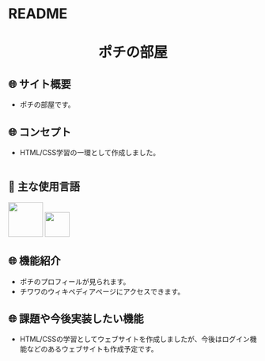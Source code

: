 # README
<h1 align="center">ポチの部屋</h1>

## :globe_with_meridians: サイト概要
- ポチの部屋です。

## :globe_with_meridians: コンセプト
- HTML/CSS学習の一環として作成しました。

<a><img src="https://user-images.githubusercontent.com/68488036/110234174-58539400-7f6c-11eb-9a38-b82396d4bdb5.png" height="00px;" /></a> 

## :paperclip: 主な使用言語
<a><img src="https://user-images.githubusercontent.com/67769876/99362766-3b308200-28f7-11eb-9573-00e5b481cccc.png" width="70px;" /></a> <!-- HTMLのロゴ -->
<a><img src="https://user-images.githubusercontent.com/67769876/99362884-64511280-28f7-11eb-8ce0-9fcc1317c33e.png" width="50px;" /></a> <!-- CSSのロゴ -->

## :globe_with_meridians: 機能紹介
- ポチのプロフィールが見られます。
- チワワのウィキペディアページにアクセスできます。

## :globe_with_meridians: 課題や今後実装したい機能
- HTML/CSSの学習としてウェブサイトを作成しましたが、今後はログイン機能などのあるウェブサイトも作成予定です。
